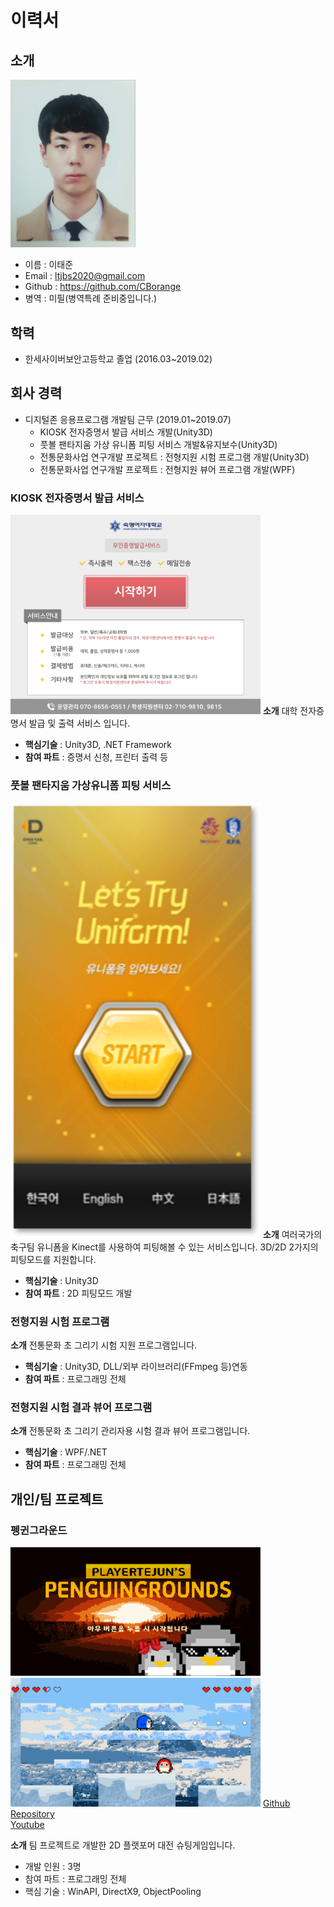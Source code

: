 # 이력서

## 소개
<img src ="/Image/이력서사진.jpg" width="200px"></img>
- 이름 : 이태준
- Email : ltjbs2020@gmail.com
- Github : https://github.com/CBorange
- 병역 : 미필(병역특례 준비중입니다.)
## 학력
- 한세사이버보안고등학교 졸업 (2016.03~2019.02)

## 회사 경력
- 디지털존 응용프로그램 개발팀 근무 (2019.01~2019.07)
  - KIOSK 전자증명서 발급 서비스 개발(Unity3D)
  - 풋볼 팬타지움 가상 유니폼 피팅 서비스 개발&유지보수(Unity3D)
  - 전통문화사업 연구개발 프로젝트 : 전형지원 시험 프로그램 개발(Unity3D)
  - 전통문화사업 연구개발 프로젝트 : 전형지원 뷰어 프로그램 개발(WPF)

### KIOSK 전자증명서 발급 서비스
<img src ="/Image/KIOSK메인.png" width="400px"></img>
**소개**
대학 전자증명서 발급 및 출력 서비스 입니다.
- **핵심기술** : Unity3D, .NET Framework
- **참여 파트** : 증명서 신청, 프린터 출력 등

### 풋볼 팬타지움 가상유니폼 피팅 서비스
<img src ="/Image/풋볼팬타지움가상유니폼.png" width="400px"></img>
**소개**
여러국가의 축구팀 유니폼을 Kinect를 사용하여 피팅해볼 수 있는 서비스입니다.
3D/2D 2가지의 피팅모드를 지원합니다.
- **핵심기술** : Unity3D
- **참여 파트** : 2D 피팅모드 개발

### 전형지원 시험 프로그램
**소개**
전통문화 초 그리기 시험 지원 프로그램입니다.
- **핵심기술** : Unity3D, DLL/외부 라이브러리(FFmpeg 등)연동
- **참여 파트** : 프로그래밍 전체

### 전형지원 시험 결과 뷰어 프로그램
**소개**
전통문화 초 그리기 관리자용 시험 결과 뷰어 프로그램입니다.
- **핵심기술** : WPF/.NET
- **참여 파트** : 프로그래밍 전체

## 개인/팀 프로젝트
### 펭귄그라운드
<img src ="/Image/펭귄그라운드_Main.PNG" width="400px"></img>
<img src ="/Image/펭귄그라운드_게임.PNG" width="400px"></img>
[Github Repository](https://github.com/CBorange/PenguinGround)   
[Youtube](https://www.youtube.com/watch?v=yNLL3UpdCtE)

**소개**
팀 프로젝트로 개발한 2D 플랫포머 대전 슈팅게임입니다.   
- 개발 인원 : 3명
- 참여 파트 : 프로그래밍 전체
- 핵심 기술 : WinAPI, DirectX9, ObjectPooling

